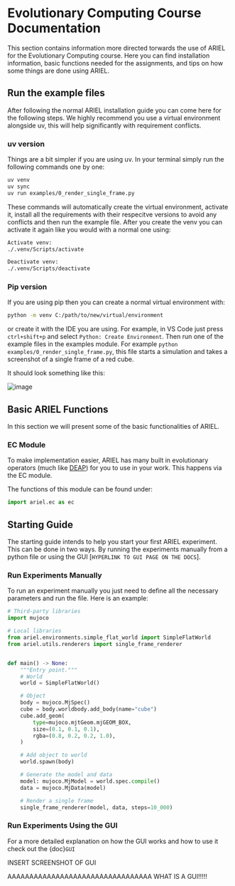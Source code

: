 <!-- TODO:
Complete EC module section
Fix image not working 
Hyperlink to gui in starting guide
Running experiments with GUI
-->
# Evolutionary Computing Course Documentation

This section contains information more directed torwards the use of ARIEL for the Evolutionary Computing course. Here you can find installation information, basic functions needed for the assignments, and tips on how some things are done using ARIEL.

## Run the example files
After following the normal ARIEL installation guide you can come here for the following steps. We highly recommend you use a virtual environment alongside uv, this will help significantly with requirement conflicts. 

### uv version
Things are a bit simpler if you are using uv. In your terminal simply run the following commands one by one:
```bash
uv venv
uv sync
uv run examples/0_render_single_frame.py 
```

These commands will automatically create the virtual environment, activate it, install all the requirements with their respecitve versions to avoid any conflicts and then run the example file. After you create the venv you can activate it again like you would with a normal one using:
```bash
Activate venv:
./.venv/Scripts/activate

Deactivate venv:
./.venv/Scripts/deactivate
```  

### Pip version
If you are using pip then you can create a normal virtual environment with: 
```bash
python -m venv C:/path/to/new/virtual/environment
```
or create it with the IDE you are using. For example, in VS Code just press `ctrl+shift+p` and select `Python: Create Environment`. Then run one of the example files in the examples module. For example `python examples/0_render_single_frame.py`, this file starts a simulation and takes a screenshot of a single frame of a red cube. 

It should look something like this: 

![image](../resources/example_image.png)
<!-- <p align="center">
  <img src="../resources/example_image.png" width="1000">
</p> -->


## Basic ARIEL Functions
In this section we will present some of the basic functionalities of ARIEL.

### EC Module
To make implementation easier, ARIEL has many built in evolutionary operators (much like [DEAP](https://deap.readthedocs.io/en/master/)) for you to use in your work. This happens via the EC module.

The functions of this module can be found under:
```python
import ariel.ec as ec
```

## Starting Guide
The starting guide intends to help you start your first ARIEL experiment. This can be done in two ways. By running the experiments manually from a python file or using the GUI [`HYPERLINK TO GUI PAGE ON THE DOCS`].

### Run Experiments Manually
To run an experiment manually you just need to define all the necessary parameters and run the file. Here is an example: 

```python
# Third-party libraries
import mujoco

# Local libraries
from ariel.environments.simple_flat_world import SimpleFlatWorld
from ariel.utils.renderers import single_frame_renderer


def main() -> None:
    """Entry point."""
    # World
    world = SimpleFlatWorld()

    # Object
    body = mujoco.MjSpec()
    cube = body.worldbody.add_body(name="cube")
    cube.add_geom(
        type=mujoco.mjtGeom.mjGEOM_BOX,
        size=(0.1, 0.1, 0.1),
        rgba=(0.8, 0.2, 0.2, 1.0),
    )

    # Add object to world
    world.spawn(body)

    # Generate the model and data
    model: mujoco.MjModel = world.spec.compile()
    data = mujoco.MjData(model)

    # Render a single frame
    single_frame_renderer(model, data, steps=10_000)
```

### Run Experiments Using the GUI
For a more detailed explanation on how the GUI works and how to use it check out the {doc}`GUI`

INSERT SCREENSHOT OF GUI

AAAAAAAAAAAAAAAAAAAAAAAAAAAAAAAAA WHAT IS A GUI!!!!!
